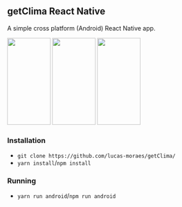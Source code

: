 ## getClima React Native

A simple cross platform (Android) React Native app.

<img src="https://user-images.githubusercontent.com/50468352/75639610-67dd2600-5c10-11ea-8456-5bb56ab482c8.jpg" width="100" height="200" />  <img src="https://user-images.githubusercontent.com/50468352/75639620-6dd30700-5c10-11ea-9ffb-7feef7fe2a08.jpg" width="100" height="200" />  <img src="https://user-images.githubusercontent.com/50468352/75639612-69a6e980-5c10-11ea-8f8a-421fc2043591.jpg" width="100" height="200" />

### Installation

- `git clone https://github.com/lucas-moraes/getClima/`
- `yarn install`/`npm install`

### Running

- `yarn run android`/`npm run android`
